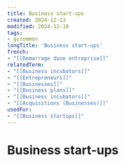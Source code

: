 ```yaml
---
title: Business start-ups
created: 2024-12-13
modified: 2024-12-18
tags:
- gccommon
longTitle: 'Business start-ups'
french:
- "[[Demarrage dune entreprise]]"
relatedTerm:
- "[[Business incubators]]"
- "[[Entrepreneurs]]"
- "[[Businesses]]"
- "[[Business plans]]"
- "[[Business incubators]]"
- "[[Acquisitions (Businesses)]]"
usedFor:
- "[[Business startups]]"
---
```

# Business start-ups
